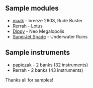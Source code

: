 ## Sample modules
- [maak] - breeze 2608, Rude Buster
- Rerrah - Lotus
- [Dippy] - Neo Megalopolis
- [SuperJet Spade] - Underwater Ruins

## Sample instruments
- [papiezak] - 2 banks (32 instruments)
- Rerrah - 2 banks (43 instruments)

Thanks all for samples!

[Dippy]: https://www.youtube.com/channel/UCw2xCNQhuwpnfnf1-wfRefQ
[maak]: https://twitter.com/maakmusic
[papiezak]: https://github.com/papiezak
[SuperJet Spade]: https://twitter.com/SuperJetSpade
